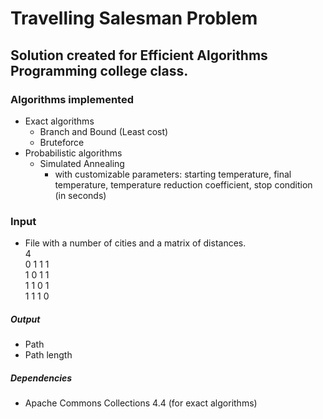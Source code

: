 # Travelling Salesman Problem

## Solution created for Efficient Algorithms Programming college class.

### Algorithms implemented
- Exact algorithms
  - Branch and Bound (Least cost)
  - Bruteforce
- Probabilistic algorithms
  - Simulated Annealing
    - with customizable parameters: starting temperature, final temperature, temperature reduction coefficient, stop condition (in seconds)

### Input
- File with a number of cities and a matrix of distances.
\
4 \
0 1 1 1 \
1 0 1 1 \
1 1 0 1 \
1 1 1 0

##### Output
- Path
- Path length

##### Dependencies
- Apache Commons Collections 4.4 (for exact algorithms)